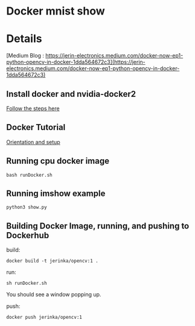 # Docker mnist show

# Details

[Medium Blog : https://jerin-electronics.medium.com/docker-now-ep1-python-opencv-in-docker-1dda564672c3](https://jerin-electronics.medium.com/docker-now-ep1-python-opencv-in-docker-1dda564672c3)

## Install docker and nvidia-docker2

[Follow the steps here](https://cnvrg.io/how-to-setup-docker-and-nvidia-docker-2-0-on-ubuntu-18-04/)

## Docker Tutorial

[Orientation and setup](https://docs.docker.com/get-started/)


 
## Running cpu docker image

```
bash runDocker.sh
```
 
 
## Running imshow example 

```
python3 show.py
```


## Building Docker Image, running, and pushing to Dockerhub

build: 

```
docker build -t jerinka/opencv:1 .
```

run:

```
sh runDocker.sh
```

You should see a window popping up. 

push:

```
docker push jerinka/opencv:1
```

